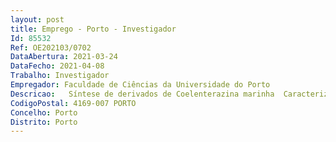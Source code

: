 ```yaml
--- 
layout: post
title: Emprego - Porto - Investigador
Id: 85532
Ref: OE202103/0702
DataAbertura: 2021-03-24
DataFecho: 2021-04-08
Trabalho: Investigador
Empregador: Faculdade de Ciências da Universidade do Porto
Descricao:   Síntese de derivados de Coelenterazina marinha  Caracterização desses derivados, por técnicas de RMN, espectrometria de massa, HPLC, FTIR e análise térmica. Estudo das propriedades quimioluminescentes dos derivados obtidos, através de técnicas de luminómetria, espectroscopia de fluorescência e UV Vis.
CodigoPostal: 4169-007 PORTO
Concelho: Porto
Distrito: Porto
--- 
```

